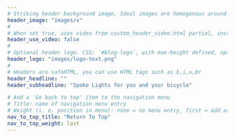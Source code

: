 ```yaml
---
# Striking header background image, Ideal images are homogenous around the centre and contrasting to the text. Non-ideal images can use `title_guard`
header_image: "images/x"
#
# When set true, uses video from custom_header_video.html partial, instead of header_image
header_use_video: false
#
# Optional header logo. CSS: `#blog-logo`, with max-height defined, optimize to prevent scaling
header_logo: "images/logo-text.png"
#
# Headers are safeHTML, you can use HTML tags such as b,i,u,br
header_headline: ""
header_subheadline: "Spoke Lights for you and your bicycle"

# Add a 'Go back to top' item to the navigation menu
# Title: name of navigation menu entry
# Weight (i. e. position in menu): none = no menu entry, first = add as first entry, last = ad as last entry
nav_to_top_title: "Return To Top"
nav_to_top_weight: last
---
```

